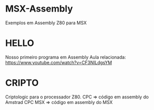 
# MSX-Assembly

 Exemplos em Assembly Z80 para MSX

# HELLO

 Nosso primeiro programa em Assembly
 Aula relacionada:
 https://www.youtube.com/watch?v=CF3NILdgsYM

# CRIPTO

 Criptologic para o processador Z80.
 CPC => código em assembly do Amstrad CPC
 MSX => código em assembly do MSX
